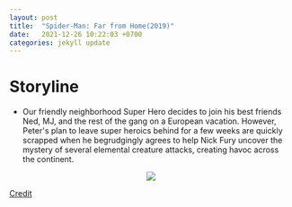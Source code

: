 ```yaml
---
layout: post
title:  "Spider-Man: Far from Home(2019)"
date:   2021-12-26 10:22:03 +0700
categories: jekyll update
---
```

# Storyline
- Our friendly neighborhood Super Hero decides to join his best friends Ned, MJ, and the rest of the gang on a European vacation. However, Peter's plan to leave super heroics behind for a few weeks are quickly scrapped when he begrudgingly agrees to help Nick Fury uncover the mystery of several elemental creature attacks, creating havoc across the continent.

<p align="center">
  <img src="https://www.themoviedb.org/t/p/original/3WES2GZ7PGzscIqvqhsUcvoC5Kc.jpg">
</p>

[Credit](https://www.imdb.com/title/tt6320628/)
